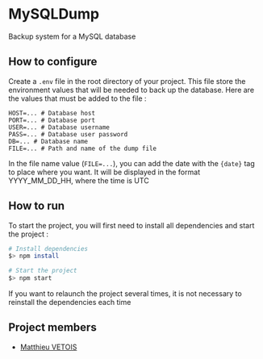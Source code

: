# MySQLDump
Backup system for a MySQL database

## How to configure

Create a `.env` file in the root directory of your project.
This file store the environment values that will be needed to back up the database. Here are the values that must be added to the file :


```dosini
HOST=... # Database host
PORT=... # Database port
USER=... # Database username
PASS=... # Database user password
DB=... # Database name
FILE=... # Path and name of the dump file
```
In the file name value (`FILE=...`), you can add the date with the `{date}` tag to place where you want. It will be displayed in the format YYYY_MM_DD_HH, where the time is UTC

## How to run

To start the project, you will first need to install all dependencies and start the project :

```bash
# Install dependencies
$> npm install

# Start the project
$> npm start
```
If you want to relaunch the project several times, it is not necessary to reinstall the dependencies each time

## Project members

- [Matthieu VETOIS](https://github.com/mvetois)